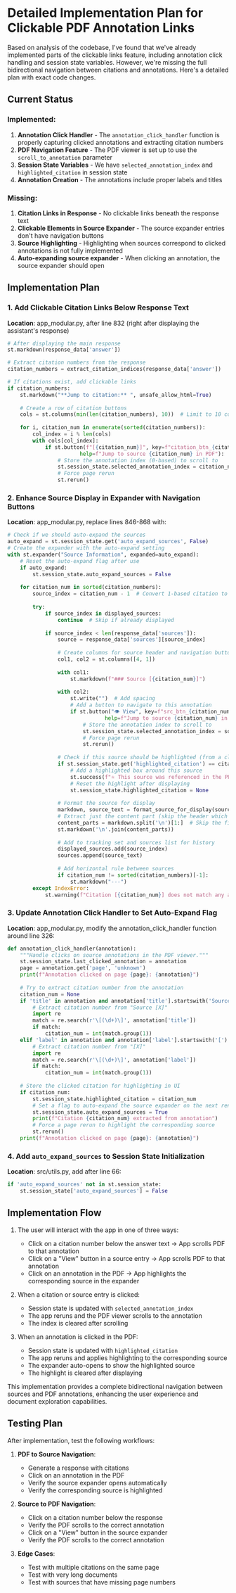# Detailed Implementation Plan for Clickable PDF Annotation Links

Based on analysis of the codebase, I've found that we've already implemented parts of the clickable links feature, including annotation click handling and session state variables. However, we're missing the full bidirectional navigation between citations and annotations. Here's a detailed plan with exact code changes.

## Current Status

### Implemented:
1. **Annotation Click Handler** - The `annotation_click_handler` function is properly capturing clicked annotations and extracting citation numbers
2. **PDF Navigation Feature** - The PDF viewer is set up to use the `scroll_to_annotation` parameter
3. **Session State Variables** - We have `selected_annotation_index` and `highlighted_citation` in session state
4. **Annotation Creation** - The annotations include proper labels and titles

### Missing:
1. **Citation Links in Response** - No clickable links beneath the response text
2. **Clickable Elements in Source Expander** - The source expander entries don't have navigation buttons
3. **Source Highlighting** - Highlighting when sources correspond to clicked annotations is not fully implemented
4. **Auto-expanding source expander** - When clicking an annotation, the source expander should open

## Implementation Plan

### 1. Add Clickable Citation Links Below Response Text

**Location**: app_modular.py, after line 832 (right after displaying the assistant's response)

```python
# After displaying the main response
st.markdown(response_data['answer'])

# Extract citation numbers from the response
citation_numbers = extract_citation_indices(response_data['answer'])

# If citations exist, add clickable links
if citation_numbers:
    st.markdown("**Jump to citation:** ", unsafe_allow_html=True)
    
    # Create a row of citation buttons
    cols = st.columns(min(len(citation_numbers), 10))  # Limit to 10 columns max
    
    for i, citation_num in enumerate(sorted(citation_numbers)):
        col_index = i % len(cols)
        with cols[col_index]:
            if st.button(f"[{citation_num}]", key=f"citation_btn_{citation_num}", 
                       help=f"Jump to source {citation_num} in PDF"):
                # Store the annotation index (0-based) to scroll to
                st.session_state.selected_annotation_index = citation_num - 1
                # Force page rerun
                st.rerun()
```

### 2. Enhance Source Display in Expander with Navigation Buttons

**Location**: app_modular.py, replace lines 846-868 with:

```python
# Check if we should auto-expand the sources
auto_expand = st.session_state.get('auto_expand_sources', False)
# Create the expander with the auto-expand setting
with st.expander("Source Information", expanded=auto_expand):
    # Reset the auto-expand flag after use
    if auto_expand:
        st.session_state.auto_expand_sources = False
        
    for citation_num in sorted(citation_numbers):
        source_index = citation_num - 1  # Convert 1-based citation to 0-based index
        
        try:
            if source_index in displayed_sources:
                continue  # Skip if already displayed
            
            if source_index < len(response_data['sources']):
                source = response_data['sources'][source_index]
                
                # Create columns for source header and navigation button
                col1, col2 = st.columns([4, 1])
                
                with col1:
                    st.markdown(f"### Source [{citation_num}]")
                
                with col2:
                    st.write("")  # Add spacing
                    # Add a button to navigate to this annotation
                    if st.button("👁️ View", key=f"src_btn_{citation_num}", 
                               help=f"Jump to source {citation_num} in PDF"):
                        # Store the annotation index to scroll to
                        st.session_state.selected_annotation_index = source_index
                        # Force page rerun
                        st.rerun()
                
                # Check if this source should be highlighted (from a clicked annotation)
                if st.session_state.get('highlighted_citation') == citation_num:
                    # Add a highlighted box around this source
                    st.success(f"⭐ This source was referenced in the PDF viewer")
                    # Reset the highlight after displaying
                    st.session_state.highlighted_citation = None
                
                # Format the source for display
                markdown, source_text = format_source_for_display(source, citation_num)
                # Extract just the content part (skip the header which we've already displayed)
                content_parts = markdown.split('\n')[1:]  # Skip the first line (header)
                st.markdown('\n'.join(content_parts))
                
                # Add to tracking set and sources list for history
                displayed_sources.add(source_index)
                sources.append(source_text)
                
                # Add horizontal rule between sources
                if citation_num != sorted(citation_numbers)[-1]:
                    st.markdown("---")
        except IndexError:
            st.warning(f"Citation [{citation_num}] does not match any available source.")
```

### 3. Update Annotation Click Handler to Set Auto-Expand Flag

**Location**: app_modular.py, modify the annotation_click_handler function around line 326:

```python
def annotation_click_handler(annotation):
    """Handle clicks on source annotations in the PDF viewer."""
    st.session_state.last_clicked_annotation = annotation
    page = annotation.get('page', 'unknown')
    print(f"Annotation clicked on page {page}: {annotation}")
    
    # Try to extract citation number from the annotation
    citation_num = None
    if 'title' in annotation and annotation['title'].startswith('Source ['):
        # Extract citation number from "Source [X]"
        import re
        match = re.search(r'\[(\d+)\]', annotation['title'])
        if match:
            citation_num = int(match.group(1))
    elif 'label' in annotation and annotation['label'].startswith('['):
        # Extract citation number from "[X]"
        import re
        match = re.search(r'\[(\d+)\]', annotation['label'])
        if match:
            citation_num = int(match.group(1))
    
    # Store the clicked citation for highlighting in UI
    if citation_num:
        st.session_state.highlighted_citation = citation_num
        # Set a flag to auto-expand the source expander on the next render
        st.session_state.auto_expand_sources = True
        print(f"Citation {citation_num} extracted from annotation")
        # Force a page rerun to highlight the corresponding source
        st.rerun()
    print(f"Annotation clicked on page {page}: {annotation}")
```

### 4. Add `auto_expand_sources` to Session State Initialization

**Location**: src/utils.py, add after line 66:

```python
if 'auto_expand_sources' not in st.session_state:
    st.session_state['auto_expand_sources'] = False
```

## Implementation Flow

1. The user will interact with the app in one of three ways:
   - Click on a citation number below the answer text → App scrolls PDF to that annotation
   - Click on a "View" button in a source entry → App scrolls PDF to that annotation
   - Click on an annotation in the PDF → App highlights the corresponding source in the expander

2. When a citation or source entry is clicked:
   - Session state is updated with `selected_annotation_index`
   - The app reruns and the PDF viewer scrolls to the annotation
   - The index is cleared after scrolling

3. When an annotation is clicked in the PDF:
   - Session state is updated with `highlighted_citation`
   - The app reruns and applies highlighting to the corresponding source
   - The expander auto-opens to show the highlighted source
   - The highlight is cleared after displaying

This implementation provides a complete bidirectional navigation between sources and PDF annotations, enhancing the user experience and document exploration capabilities.

## Testing Plan

After implementation, test the following workflows:

1. **PDF to Source Navigation**:
   - Generate a response with citations
   - Click on an annotation in the PDF
   - Verify the source expander opens automatically
   - Verify the corresponding source is highlighted

2. **Source to PDF Navigation**:
   - Click on a citation number below the response
   - Verify the PDF scrolls to the correct annotation
   - Click on a "View" button in the source expander
   - Verify the PDF scrolls to the correct annotation

3. **Edge Cases**:
   - Test with multiple citations on the same page
   - Test with very long documents
   - Test with sources that have missing page numbers